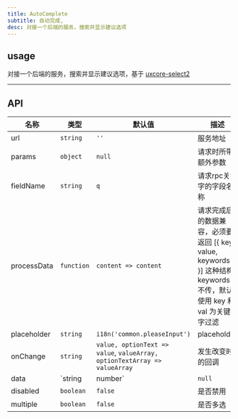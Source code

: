 ```yaml
---
title: AutoComplete
subtitle: 自动完成,
desc: 对接一个后端的服务，搜索并显示建议选项
---
```


## usage

对接一个后端的服务，搜索并显示建议选项，基于 [uxcore-select2](http://uxco.re/components/select2/)

---


## API

名称 | 类型 | 默认值 | 描述
--- | --- | --- | ---
url | `string` | `''` | 服务地址
params | `object` | `null` | 请求时所带额外参数
fieldName | `string` | `q` | 请求rpc关键字的字段名称
processData | `function` | `content => content ` | 请求完成后的数据兼容，必须要返回 [{ key, value, keywords }] 这种结构, keywords 不传，默认使用 key 和 val 为关键字过滤
placeholder | `string` | `i18n('common.pleaseInput')` | placeholder
onChange | `string` | `value, optionText => value`, `valueArray, optionTextArray => valueArray` | 发生改变时的回调
data | `string | number` | `null` | 默认数据
disabled | `boolean` | `false` | 是否禁用
multiple | `boolean` | `false` | 是否多选
